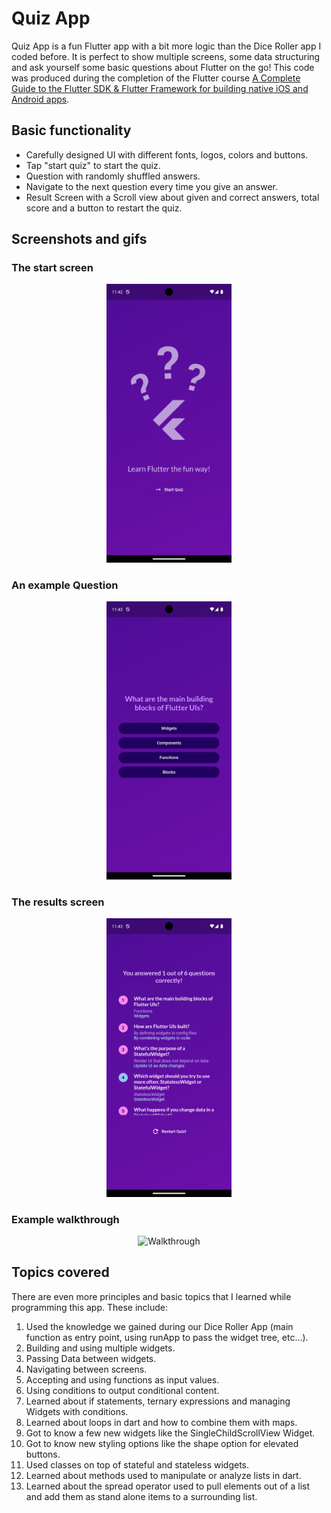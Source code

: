 # Quiz App

Quiz App is a fun Flutter app with a bit more logic than the Dice Roller app I coded before. It is perfect to show multiple screens, some data structuring and ask yourself some basic questions about Flutter on the go! This code was produced during the completion of the Flutter course [A Complete Guide to the Flutter SDK & Flutter Framework for building native iOS and Android apps](https://www.udemy.com/course/learn-flutter-dart-to-build-ios-android-apps/learn/lecture/37130436#overview).

## Basic functionality
    
- Carefully designed UI with different fonts, logos, colors and buttons.
- Tap "start quiz" to start the quiz.
- Question with randomly shuffled answers.
- Navigate to the next question every time you give an answer. 
- Result Screen with a Scroll view about given and correct answers, total score and a button to restart the quiz.

## Screenshots and gifs

### The start screen
<div align="center">
  <img src="start_screen.png" alt="Start Screen" width="200"/>
</div>

### An example Question
<div align="center">
  <img src="example_question.png" alt="Example Question" width="200"/>
</div>

### The results screen
<div align="center">
  <img src="results_screen.png" alt="Results Screen" width="200"/>
</div>

### Example walkthrough
<div align="center">
  <img src="animated_walkthrough.gif" alt="Walkthrough" width="200"/>
</div>

## Topics covered

There are even more principles and basic topics that I learned while programming this app. These include:

1. Used the knowledge we gained during our Dice Roller App (main function as entry point, using runApp to pass the widget tree, etc...).
2. Building and using multiple widgets.
3. Passing Data between widgets.
4. Navigating between screens.
5. Accepting and using functions as input values. 
6. Using conditions to output conditional content.
7. Learned about if statements, ternary expressions and managing Widgets with conditions.
8. Learned about loops in dart and how to combine them with maps.
9. Got to know a few new widgets like the SingleChildScrollView Widget.
10. Got to know new styling options like the shape option for elevated buttons.
11. Used classes on top of stateful and stateless widgets. 
12. Learned about methods used to manipulate or analyze lists in dart.
13. Learned about the spread operator used to pull elements out of a list and add them as stand alone items to a surrounding list.
